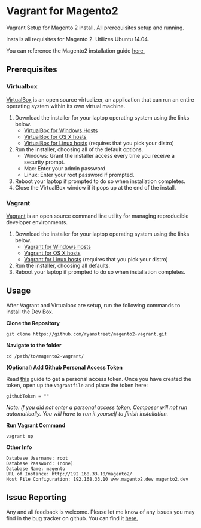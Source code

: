 # Vagrant for Magento2


Vagrant Setup for Magento 2 install.  All prerequisites setup and running. 

Installs all requisites for Magento 2.  Utilizes Ubuntu 14.04. 

You can reference the Magento2 installation guide [here.](http://devdocs.magento.com/guides/v1.0/install-gde/bk-install-guide.html)

## Prerequisites
### Virtualbox
[VirtualBox](https://www.virtualbox.org/) is an open source virtualizer, an application that can run an entire operating system within its own virtual machine. 

1. Download the installer for your laptop operating system using the links below.
    * [VirtualBox for Windows Hosts](http://download.virtualbox.org/virtualbox/4.3.18/VirtualBox-4.3.18-96516-Win.exe)
    * [VirtualBox for OS X hosts](http://download.virtualbox.org/virtualbox/4.3.18/VirtualBox-4.3.18-96516-OSX.dmg)
    * [VirtualBox for Linux hosts](https://www.virtualbox.org/wiki/Linux_Downloads) (requires that you pick your distro)
1. Run the installer, choosing all of the default options.
    * Windows: Grant the installer access every time you receive a security prompt.
    * Mac: Enter your admin password.
    * Linux: Enter your root password if prompted.
1. Reboot your laptop if prompted to do so when installation completes.
1. Close the VirtualBox window if it pops up at the end of the install.

### Vagrant
[Vagrant](https://www.vagrantup.com/) is an open source command line utility for managing reproducible developer environments. 

1. Download the installer for your laptop operating system using the links below.
    * [Vagrant for Windows hosts](https://dl.bintray.com/mitchellh/vagrant/vagrant_1.6.5.msi)
    * [Vagrant for OS X hosts](https://dl.bintray.com/mitchellh/vagrant/vagrant_1.6.5.dmg)
    * [Vagrant for Linux hosts](https://www.vagrantup.com/downloads.html) (requires that you pick your distro)
1. Run the installer, choosing all defaults.
1. Reboot your laptop if prompted to do so when installation completes.

## Usage
After Vagrant and Virtualbox are setup, run the following commands to install the Dev Box. 

**Clone the Repository**

    git clone https://github.com/ryanstreet/magento2-vagrant.git
**Navigate to the folder**

    cd /path/to/magento2-vagrant/

**(Optional) Add Github Personal Access Token**

Read [this](http://devdocs.magento.com/guides/v1.0/install-gde/trouble/tshoot_rate-limit.html) guide to get a personal access token.  Once you have created the token, open up the `Vagrantfile` and place the token here:

    githubToken = ""
_Note: If you did not enter a personal access token, Composer will not run automatically.  You will have to run it yourself to finish installation._

**Run Vagrant Command**

    vagrant up

**Other Info**

    Database Username: root
    Database Password: (none)
    Database Name: magento
    URL of Instance: http://192.168.33.10/magento2/
    Host File Configuration: 192.168.33.10 www.magento2.dev magento2.dev


## Issue Reporting
Any and all feedback is welcome.  Please let me know of any issues you may find in the bug tracker on github. You can find it [here. ](https://github.com/ryanstreet/magento2-vagrant/issues)
